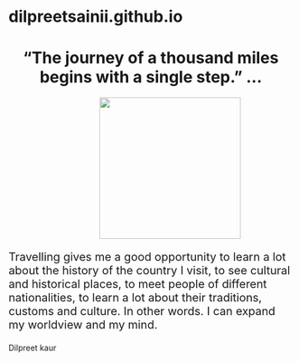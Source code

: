# dilpreetsainii.github.io
<!DOCTYPE html>
<html>
<head>
<title>Page Title</title>
</head>
<body>

<h1 style="text-align:center"> “The journey of a thousand miles begins with a single step.” ... </h1>
<div> 
<img style="height:250px; width:250px; margin-left:32%;" ;     src="https://static.vueling.com/blog/media/1516/21_destinos-para-viajar-solo.jpg">
</div>
<p style ="font-size:20px;"> Travelling gives me a good opportunity to learn a lot about the history of the country I visit, to see cultural and historical places, to meet people of different nationalities, to learn a lot about their traditions, customs and culture. In other words. I can expand my worldview and my mind.</p>
<p> Dilpreet kaur</p>

</body>
</html>
